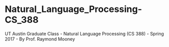 # Natural_Language_Processing-CS_388
UT Austin Graduate Class - Natural Language Processing (CS 388) - Spring 2017 - By Prof. Raymond Mooney
